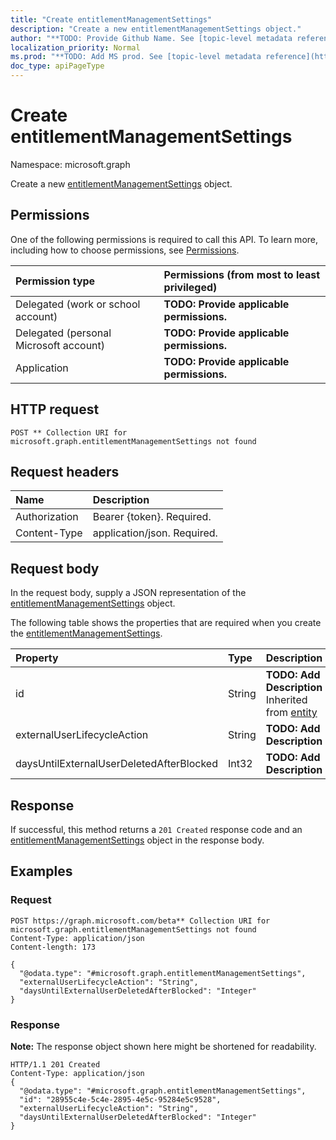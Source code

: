 ```yaml
---
title: "Create entitlementManagementSettings"
description: "Create a new entitlementManagementSettings object."
author: "**TODO: Provide Github Name. See [topic-level metadata reference](https://msgo.azurewebsites.net/add/document/guidelines/metadata.html#topic-level-metadata)**"
localization_priority: Normal
ms.prod: "**TODO: Add MS prod. See [topic-level metadata reference](https://msgo.azurewebsites.net/add/document/guidelines/metadata.html#topic-level-metadata)**"
doc_type: apiPageType
---
```


# Create entitlementManagementSettings
Namespace: microsoft.graph

Create a new [entitlementManagementSettings](../resources/entitlementmanagementsettings.md) object.

## Permissions
One of the following permissions is required to call this API. To learn more, including how to choose permissions, see [Permissions](/concepts/permissions-reference.md).

|Permission type|Permissions (from most to least privileged)|
|:---|:---|
|Delegated (work or school account)|**TODO: Provide applicable permissions.**|
|Delegated (personal Microsoft account)|**TODO: Provide applicable permissions.**|
|Application|**TODO: Provide applicable permissions.**|

## HTTP request

<!-- {
  "blockType": "ignored"
}
-->
``` http
POST ** Collection URI for microsoft.graph.entitlementManagementSettings not found
```

## Request headers
|Name|Description|
|:---|:---|
|Authorization|Bearer {token}. Required.|
|Content-Type|application/json. Required.|

## Request body
In the request body, supply a JSON representation of the [entitlementManagementSettings](../resources/entitlementmanagementsettings.md) object.

The following table shows the properties that are required when you create the [entitlementManagementSettings](../resources/entitlementmanagementsettings.md).

|Property|Type|Description|
|:---|:---|:---|
|id|String|**TODO: Add Description** Inherited from [entity](../resources/entity.md)|
|externalUserLifecycleAction|String|**TODO: Add Description**|
|daysUntilExternalUserDeletedAfterBlocked|Int32|**TODO: Add Description**|



## Response

If successful, this method returns a `201 Created` response code and an [entitlementManagementSettings](../resources/entitlementmanagementsettings.md) object in the response body.

## Examples

### Request
<!-- {
  "blockType": "request",
  "name": "create_entitlementmanagementsettings_from_"
}
-->
``` http
POST https://graph.microsoft.com/beta** Collection URI for microsoft.graph.entitlementManagementSettings not found
Content-Type: application/json
Content-length: 173

{
  "@odata.type": "#microsoft.graph.entitlementManagementSettings",
  "externalUserLifecycleAction": "String",
  "daysUntilExternalUserDeletedAfterBlocked": "Integer"
}
```


### Response
**Note:** The response object shown here might be shortened for readability.
<!-- {
  "blockType": "response",
  "truncated": true,
  "@odata.type": "microsoft.graph.entitlementmanagementsettings"
}
-->
``` http
HTTP/1.1 201 Created
Content-Type: application/json
{
  "@odata.type": "#microsoft.graph.entitlementManagementSettings",
  "id": "28955c4e-5c4e-2895-4e5c-95284e5c9528",
  "externalUserLifecycleAction": "String",
  "daysUntilExternalUserDeletedAfterBlocked": "Integer"
}
```

